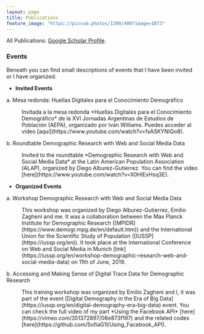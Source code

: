 ```yaml
---
layout: page
title: Publications
feature_image: "https://picsum.photos/1300/400?image=1073"
---
```


<style type="text/css">
<!--
 .tab { margin-left: 40px; }
-->
</style>

All Publications: [Google Scholar Profile](https://scholar.google.com/citations?user=xuc6rUEAAAAJ&hl=en).

### Events

Beneath you can find small descriptions of events that I have been invited or I have organized.

* **Invited Events**

a. Mesa redonda: Huellas Digitales para el Conocimiento Demográfico

<p class="tab">Invitada a la mesa redonda *Huellas Digitales para el Conocimiento Demográfico* de la XVI Jornadas Argentinas de Estudios de Población (AEPA), organizado por Iván Williams. Puedes acceder al video [aquí](https://www.youtube.com/watch?v=fsASKYNIQo8).</p>

b. Roundtable Demographic Research with Web and Social Media Data

<p class="tab">Invited to the roundtable *Demographic Research with Web and Social Media Data* at the Latin American Population Association (ALAP), organized by Diego Alburez-Gutierrez. You can find the video [here](https://www.youtube.com/watch?v=X0HIExHsq3E).</p>

* **Organized Events**

a. Workshop Demographic Research with Web and Social Media Data

<p class="tab">This workshop was organized by Diego Alburez-Gutierrez, Emilio Zagheni and me. It was a collaboration between the Max Planck Institute for Demographic Research ([MPIDR](https://www.demogr.mpg.de/en/default.htm)) and the International Union for the Scientific Study of Population ([IUSSP](https://iussp.org/en)). It took place at the International Conference on Web and Social Media in Munich [link](https://iussp.org/en/workshop-demographic-research-web-and-social-media-data) on 11th of June, 2019.</p>


b. Accessing and Making Sense of Digital Trace Data for Demographic Research

<p class="tab">This training workshop was organized by Emilio Zagheni and I, it was part of the event [Digital Demography in the Era of Big Data](https://iussp.org/en/digital-demography-era-big-data) event. You can check the full video of my part *Using the Facebook API* [here](https://vimeo.com/351372897/08e873f197) and the related codes [here](https://github.com/SofiaG1l/Using_Facebook_API).</p>


